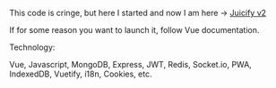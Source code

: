 This code is cringe, but here I started and now I am here -> <a href="https://github.com/whoisarjen/Juicify">Juicify v2</a>


If for some reason you want to launch it, follow Vue documentation.


Technology:

Vue, Javascript, MongoDB, Express, JWT, Redis, Socket.io, PWA, IndexedDB, Vuetify, i18n, Cookies, etc.
